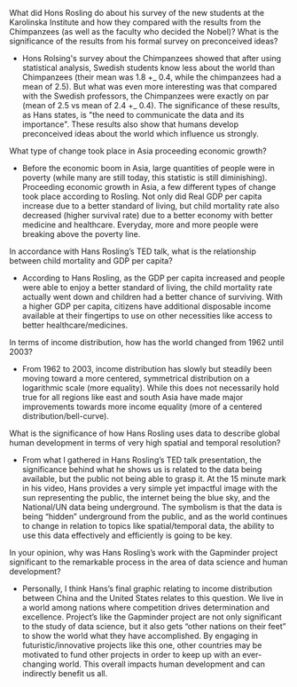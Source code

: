 What did Hons Rosling do about his survey of the new students at the Karolinska Institute and how they compared with the results from the Chimpanzees (as well as the faculty who decided the Nobel)? What is the significance of the results from his formal survey on preconceived ideas?

- Hons Rolsing's survey about the Chimpanzees showed that after using statistical analysis, Swedish students know less about the world than Chimpanzees (their mean was 1.8 +_ 0.4, while the chimpanzees had a mean of 2.5). But what was even more interesting was that compared with the Swedish professors, the Chimpanzees were exactly on par (mean of 2.5 vs mean of 2.4 +_ 0.4). The significance of these results, as Hans states, is "the need to communicate the data and its importance". These results also show that humans develop preconceived ideas about the world which influence us strongly. 

What type of change took place in Asia proceeding economic growth?

- Before the economic boom in Asia, large quantities of people were in poverty (while many are still today, this statistic is still diminishing). Proceeding economic growth in Asia, a few different types of change took place according to Rosling. Not only did Real GDP per capita increase due to a better standard of living, but child mortality rate also decreased (higher survival rate) due to a better economy with better medicine and healthcare. Everyday, more and more people were breaking above the poverty line.

In accordance with Hans Rosling’s TED talk, what is the relationship between child mortality and GDP per capita?

- According to Hans Rosling, as the GDP per capita increased and people were able to enjoy a better standard of living, the child mortality rate actually went down and children had a better chance of surviving. With a higher GDP per capita, citizens have additional disposable income available at their fingertips to use on other necessities like access to better healthcare/medicines.

In terms of income distribution, how has the world changed from 1962 until 2003?

- From 1962 to 2003, income distribution has slowly but steadily been moving toward a more centered, symmetrical distribution on a logarithmic scale (more equality). While this does not necessarily hold true for all regions like east and south Asia have made major improvements towards more income equality (more of a centered distribution/bell-curve). 

What is the significance of how Hans Rosling uses data to describe global human development in terms of very high spatial and temporal resolution?

- From what I gathered in Hans Rosling’s TED talk presentation, the significance behind what he shows us is related to the data being available, but the public not being able to grasp it. At the 15 minute mark in his video, Hans provides a very simple yet impactful image with the sun representing the public, the internet being the blue sky, and the National/UN data being underground. The symbolism is that the data is being “hidden” underground from the public, and as the world continues to change in relation to topics like spatial/temporal data, the ability to use this data effectively and efficiently is going to be key. 

In your opinion, why was Hans Rosling’s work with the Gapminder project significant to the remarkable process in the area of data science and human development?

- Personally, I think Hans’s final graphic relating to income distribution between China and the United States relates to this question. We live in a world among nations where competition drives determination and excellence. Project’s like the Gapminder project are not only significant to the study of data science, but it also gets “other nations on their feet” to show the world what they have accomplished. By engaging in futuristic/innovative projects like this one, other countries may be motivated to fund other projects in order to keep up with an ever-changing world. This overall impacts human development and can indirectly benefit us all. 
